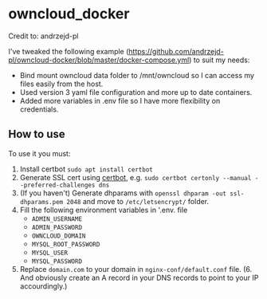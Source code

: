 # owncloud_docker

Credit to: andrzejd-pl

I've tweaked the following example (https://github.com/andrzejd-pl/owncloud-docker/blob/master/docker-compose.yml) to suit my needs:

- Bind mount owncloud data folder to /mnt/owncloud so I can access my files easily from the host.
- Used version 3 yaml file configuration and more up to date containers.
- Added more variables in .env file so I have more flexibility on credentials.

## How to use

To use it you must:
1. Install certbot `sudo apt install certbot`
2. Generate SSL cert using [certbot](https://certbot.eff.org/), e.g. `sudo certbot certonly --manual --preferred-challenges dns`
3. (If you haven't) Generate dhparams with `openssl dhparam -out ssl-dhparams.pem 2048` and move to `/etc/letsencrypt/` folder.
4. Fill the following environment variables in '.env. file
	- `ADMIN_USERNAME` 
	- `ADMIN_PASSWORD` 
	- `OWNCLOUD_DOMAIN`
	- `MYSQL_ROOT_PASSWORD`
	- `MYSQL_USER`
	- `MYSQL_PASSWORD`
5. Replace `domain.com` to your domain in `nginx-conf/default.conf` file.
(6. And obviously create an A record in your DNS records to point to your IP accourdingly.)
